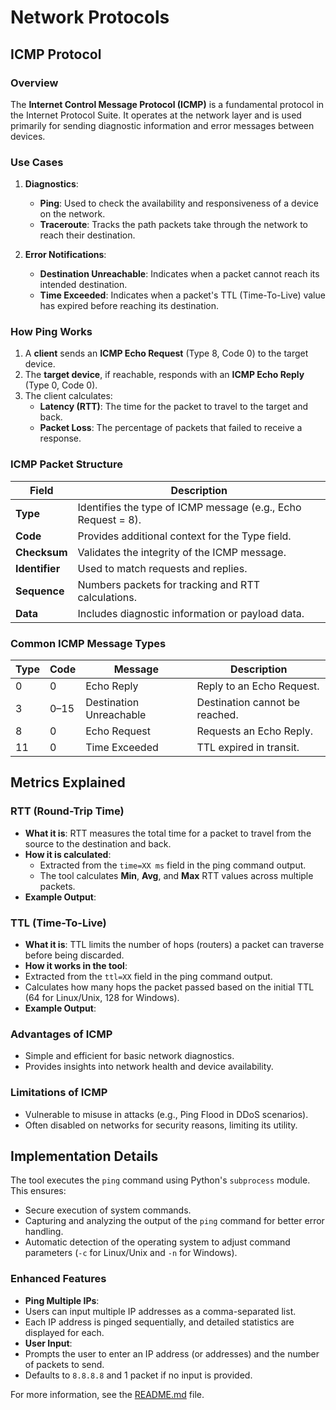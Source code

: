 # Network Protocols

## ICMP Protocol

### Overview

The **Internet Control Message Protocol (ICMP)** is a fundamental protocol in the Internet Protocol Suite. It operates at the network layer and is used primarily for sending diagnostic information and error messages between devices.

### Use Cases

1. **Diagnostics**:
   - **Ping**: Used to check the availability and responsiveness of a device on the network.
   - **Traceroute**: Tracks the path packets take through the network to reach their destination.

2. **Error Notifications**:
   - **Destination Unreachable**: Indicates when a packet cannot reach its intended destination.
   - **Time Exceeded**: Indicates when a packet's TTL (Time-To-Live) value has expired before reaching its destination.

### How Ping Works

1. A **client** sends an **ICMP Echo Request** (Type 8, Code 0) to the target device.
2. The **target device**, if reachable, responds with an **ICMP Echo Reply** (Type 0, Code 0).
3. The client calculates:
   - **Latency (RTT)**: The time for the packet to travel to the target and back.
   - **Packet Loss**: The percentage of packets that failed to receive a response.
### ICMP Packet Structure

| Field           | Description                                                 |
|------------------|-------------------------------------------------------------|
| **Type**         | Identifies the type of ICMP message (e.g., Echo Request = 8).|
| **Code**         | Provides additional context for the Type field.             |
| **Checksum**     | Validates the integrity of the ICMP message.                |
| **Identifier**   | Used to match requests and replies.                         |
| **Sequence**     | Numbers packets for tracking and RTT calculations.          |
| **Data**         | Includes diagnostic information or payload data.            |

### Common ICMP Message Types

| Type | Code | Message                              | Description                     |
|------|------|--------------------------------------|---------------------------------|
| 0    | 0    | Echo Reply                          | Reply to an Echo Request.       |
| 3    | 0–15 | Destination Unreachable             | Destination cannot be reached.  |
| 8    | 0    | Echo Request                        | Requests an Echo Reply.         |
| 11   | 0    | Time Exceeded                       | TTL expired in transit.         |

## Metrics Explained

### **RTT (Round-Trip Time)**
- **What it is**: RTT measures the total time for a packet to travel from the source to the destination and back.
- **How it is calculated**:
  - Extracted from the `time=XX ms` field in the ping command output.
  - The tool calculates **Min**, **Avg**, and **Max** RTT values across multiple packets.
- **Example Output**:

### **TTL (Time-To-Live)**
- **What it is**: TTL limits the number of hops (routers) a packet can traverse before being discarded.
- **How it works in the tool**:
- Extracted from the `ttl=XX` field in the ping command output.
- Calculates how many hops the packet passed based on the initial TTL (64 for Linux/Unix, 128 for Windows).
- **Example Output**:

### Advantages of ICMP

- Simple and efficient for basic network diagnostics.
- Provides insights into network health and device availability.

### Limitations of ICMP

- Vulnerable to misuse in attacks (e.g., Ping Flood in DDoS scenarios).
- Often disabled on networks for security reasons, limiting its utility.

## Implementation Details

The tool executes the `ping` command using Python's `subprocess` module. This ensures:
- Secure execution of system commands.
- Capturing and analyzing the output of the `ping` command for better error handling.
- Automatic detection of the operating system to adjust command parameters (`-c` for Linux/Unix and `-n` for Windows).

### **Enhanced Features**
- **Ping Multiple IPs**:
- Users can input multiple IP addresses as a comma-separated list.
- Each IP address is pinged sequentially, and detailed statistics are displayed for each.
- **User Input**:
- Prompts the user to enter an IP address (or addresses) and the number of packets to send.
- Defaults to `8.8.8.8` and 1 packet if no input is provided.



For more information, see the [README.md](README.md) file.
